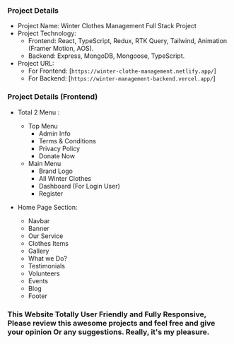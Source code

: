 ### Project Details

- Project Name: Winter Clothes Management Full Stack Project
- Project Technology:
  - Frontend: React, TypeScript, Redux, RTK Query, Tailwind, Animation (Framer Motion, AOS).
  - Backend: Express, MongoDB, Mongoose, TypeScript.
- Project URL:
  - For Frontend: [`https://winter-clothe-management.netlify.app/`]
  - For Backend: [`https://winter-management-backend.vercel.app/`]

### Project Details (Frontend)

- Total 2 Menu :

  - Top Menu
    - Admin Info
    - Terms & Conditions
    - Privacy Policy
    - Donate Now
  - Main Menu
    - Brand Logo
    - All Winter Clothes
    - Dashboard (For Login User)
    - Register

- Home Page Section:
  - Navbar
  - Banner
  - Our Service
  - Clothes Items
  - Gallery
  - What we Do?
  - Testimonials
  - Volunteers
  - Events
  - Blog
  - Footer

### This Website Totally User Friendly and Fully Responsive, Please review this awesome projects and feel free and give your opinion Or any suggestions. Really, it's my pleasure.
